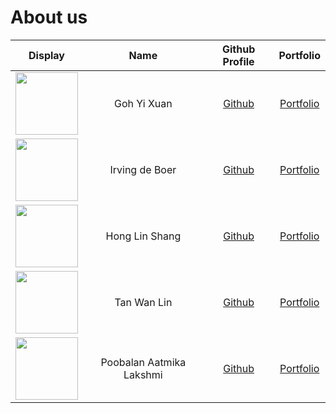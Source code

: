 # About us
| Display                                                                                                                       |           Name           |                       Github Profile                       |                  Portfolio                  |
|-------------------------------------------------------------------------------------------------------------------------------|:------------------------:|:----------------------------------------------------------:|:-------------------------------------------:|
| <img src="https://lh3.googleusercontent.com/ogw/AAEL6siaN8FAHVYJkDB8wJIkojGsZD4UUHlXbD9XF3NJULQ=s32-c-mo" width = 100>        |       Goh Yi Xuan        |           [Github](https://github.com/yixuann02)           |       [Portfolio](team/yixuann02.md)        |
| <img src="https://via.placeholder.com/100.png?text=Photo" width = 100>                                                        |      Irving de Boer      |          [Github](https://github.com/irving11119)          |      [Portfolio](team/irving11119.md)       |
| <img src="https://avatars.githubusercontent.com/u/88550208?v=4" width = 100>                                                  |      Hong Lin Shang      |         [Github](https://github.com/honglinshang)          |      [Portfolio](team/honglinshang.md)      |
| <img src="https://avatars.githubusercontent.com/u/88520987?s=400&u=69b02ea49edff29734123eb1af79204cf2b77566&v=4" width = 100> |       Tan Wan Lin        |           [Github](https://github.com/T-Wan-Lin)           |       [Portfolio](team/t-wan-lin.md)        |
| <img src="https://via.placeholder.com/100.png?text=Photo" width = 100>                                                        | Poobalan Aatmika Lakshmi |    [Github](https://github.com/PoobalanAatmikaLakshmi)     | [Portfolio](team/poobalanaatmikalakshmi.md) |
